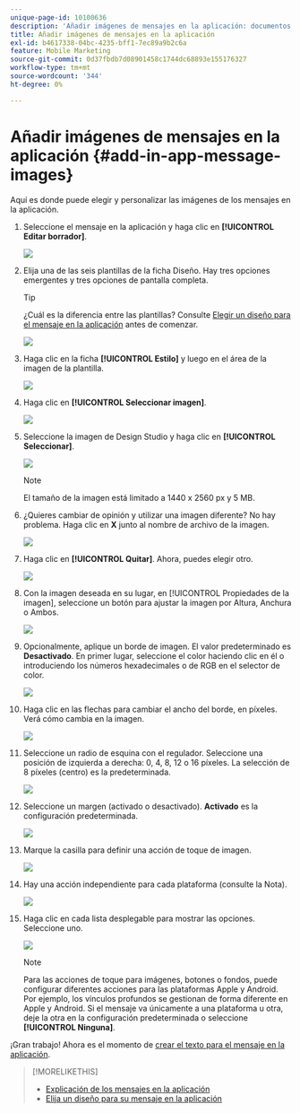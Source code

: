 ```yaml
---
unique-page-id: 10100636
description: 'Añadir imágenes de mensajes en la aplicación: documentos de Marketo, documentación del producto'
title: Añadir imágenes de mensajes en la aplicación
exl-id: b4617338-04bc-4235-bff1-7ec89a9b2c6a
feature: Mobile Marketing
source-git-commit: 0d37fbdb7d08901458c1744dc68893e155176327
workflow-type: tm+mt
source-wordcount: '344'
ht-degree: 0%

---
```


# Añadir imágenes de mensajes en la aplicación {#add-in-app-message-images}

Aquí es donde puede elegir y personalizar las imágenes de los mensajes en la aplicación.

1. Seleccione el mensaje en la aplicación y haga clic en **[!UICONTROL Editar borrador]**.

   ![](assets/image2016-5-4-10-3a20-3a14.png)

1. Elija una de las seis plantillas de la ficha Diseño. Hay tres opciones emergentes y tres opciones de pantalla completa.

   >[!TIP]
   >
   >¿Cuál es la diferencia entre las plantillas? Consulte [Elegir un diseño para el mensaje en la aplicación](/help/marketo/product-docs/mobile-marketing/in-app-messages/creating-in-app-messages/choose-a-layout-for-your-in-app-message.md) antes de comenzar.

   ![](assets/image2016-5-4-10-3a21-3a33.png)

1. Haga clic en la ficha **[!UICONTROL Estilo]** y luego en el área de la imagen de la plantilla.

   ![](assets/image2016-5-3-16-3a53-3a23.png)

1. Haga clic en **[!UICONTROL Seleccionar imagen]**.

   ![](assets/image2016-5-6-8-3a53-3a55.png)

1. Seleccione la imagen de Design Studio y haga clic en **[!UICONTROL Seleccionar]**.

   ![](assets/image2016-5-6-8-3a58-3a40.png)

   >[!NOTE]
   >
   >El tamaño de la imagen está limitado a 1440 x 2560 px y 5 MB.

1. ¿Quieres cambiar de opinión y utilizar una imagen diferente? No hay problema. Haga clic en **X** junto al nombre de archivo de la imagen.

   ![](assets/image2016-5-6-9-3a0-3a16.png)

1. Haga clic en **[!UICONTROL Quitar]**. Ahora, puedes elegir otro.

   ![](assets/image2016-5-6-9-3a1-3a3.png)

1. Con la imagen deseada en su lugar, en [!UICONTROL Propiedades de la imagen], seleccione un botón para ajustar la imagen por Altura, Anchura o Ambos.

   ![](assets/image2016-5-6-9-3a4-3a47.png)

1. Opcionalmente, aplique un borde de imagen. El valor predeterminado es **Desactivado**. En primer lugar, seleccione el color haciendo clic en él o introduciendo los números hexadecimales o de RGB en el selector de color.

   ![](assets/image2016-5-6-9-3a9-3a0.png)

1. Haga clic en las flechas para cambiar el ancho del borde, en píxeles. Verá cómo cambia en la imagen.

   ![](assets/image2016-5-6-9-3a35-3a43.png)

1. Seleccione un radio de esquina con el regulador. Seleccione una posición de izquierda a derecha: 0, 4, 8, 12 o 16 píxeles. La selección de 8 píxeles (centro) es la predeterminada.

   ![](assets/image2016-5-6-9-3a39-3a28.png)

1. Seleccione un margen (activado o desactivado). **Activado** es la configuración predeterminada.

   ![](assets/image2016-5-6-9-3a42-3a15.png)

1. Marque la casilla para definir una acción de toque de imagen.

   ![](assets/image2016-5-6-9-3a48-3a58.png)

1. Hay una acción independiente para cada plataforma (consulte la Nota).

   ![](assets/image2016-5-6-9-3a50-3a15.png)

1. Haga clic en cada lista desplegable para mostrar las opciones. Seleccione uno.

   ![](assets/image2016-5-6-9-3a52-3a41.png)

   >[!NOTE]
   >
   >Para las acciones de toque para imágenes, botones o fondos, puede configurar diferentes acciones para las plataformas Apple y Android. Por ejemplo, los vínculos profundos se gestionan de forma diferente en Apple y Android. Si el mensaje va únicamente a una plataforma u otra, deje la otra en la configuración predeterminada o seleccione **[!UICONTROL Ninguna]**.

¡Gran trabajo! Ahora es el momento de [crear el texto para el mensaje en la aplicación](/help/marketo/product-docs/mobile-marketing/in-app-messages/creating-in-app-messages/create-in-app-message-text.md).

>[!MORELIKETHIS]
>
>* [Explicación de los mensajes en la aplicación](/help/marketo/product-docs/mobile-marketing/in-app-messages/understanding-in-app-messages.md)
>* [Elija un diseño para su mensaje en la aplicación](/help/marketo/product-docs/mobile-marketing/in-app-messages/creating-in-app-messages/choose-a-layout-for-your-in-app-message.md)
